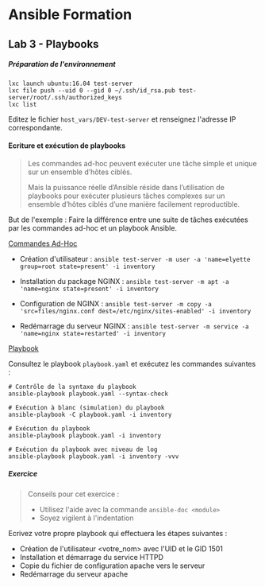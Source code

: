 # Ansible Formation

## Lab 3 - Playbooks



##### Préparation de l'environnement

```shell
lxc launch ubuntu:16.04 test-server
lxc file push --uid 0 --gid 0 ~/.ssh/id_rsa.pub test-server/root/.ssh/authorized_keys
lxc list
```

Editez le fichier `host_vars/DEV-test-server` et renseignez l'adresse IP correspondante.



#### Ecriture et exécution de playbooks

> Les commandes ad-hoc peuvent exécuter une tâche simple et unique sur un ensemble d’hôtes ciblés.
>
> Mais la puissance réelle d’Ansible réside dans l’utilisation de playbooks pour exécuter plusieurs tâches complexes sur un ensemble d’hôtes ciblés d’une manière facilement reproductible.



But de l'exemple : Faire la différence entre une suite de tâches exécutées par les commandes ad-hoc et un playbook Ansible.

<u>Commandes Ad-Hoc</u>

- Création d'utilisateur : `ansible test-server -m user -a 'name=elyette group=root state=present' -i inventory`

- Installation du package NGINX : `ansible test-server -m apt -a 'name=nginx state=present' -i inventory`

- Configuration de NGINX : `ansible test-server -m copy -a 'src=files/nginx.conf dest=/etc/nginx/sites-enabled' -i inventory`

- Redémarrage du serveur NGINX : `ansible test-server -m service -a 'name=nginx state=restarted' -i inventory`



<u>Playbook</u>

Consultez le playbook `playbook.yaml` et exécutez les commandes suivantes :

```shell
# Contrôle de la syntaxe du playbook
ansible-playbook playbook.yaml --syntax-check

# Exécution à blanc (simulation) du playbook
ansible-playbook -C playbook.yaml -i inventory

# Exécution du playbook
ansible-playbook playbook.yaml -i inventory

# Exécution du playbook avec niveau de log
ansible-playbook playbook.yaml -i inventory -vvv
```



##### Exercice

> Conseils pour cet exercice :
>
> - Utilisez l'aide avec la commande `ansible-doc <module>`
> - Soyez vigilent à l'indentation



Ecrivez votre propre playbook qui effectuera les étapes suivantes :

- Création de l'utilisateur <votre_nom> avec l'UID et le GID 1501
- Installation et démarrage du service HTTPD
- Copie du fichier de configuration apache vers le serveur
- Redémarrage du serveur apache